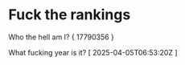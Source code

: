 # Fuck the rankings

Who the hell am I?
{ 17790356 }

What fucking year is it?
[ 2025-04-05T06:53:20Z ]
